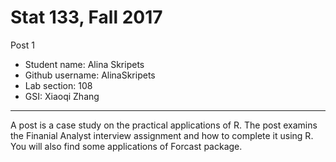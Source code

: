 # Stat 133, Fall 2017

Post 1

- Student name: Alina Skripets
- Github username: AlinaSkripets
- Lab section: 108
- GSI: Xiaoqi Zhang

-----

A post is a case study on the practical applications of R. The post examins the Finanial Analyst interview assignment and how to complete it using R.
You will also find some applications of Forcast package. 


